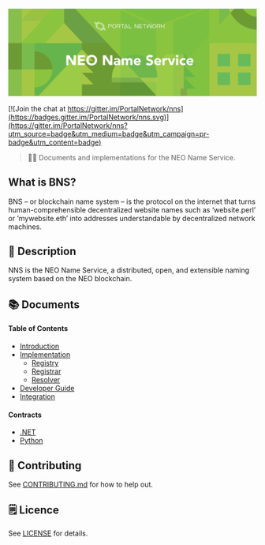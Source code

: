 ![NEO Name Service](./assets/title.jpg)

[![Join the chat at https://gitter.im/PortalNetwork/nns](https://badges.gitter.im/PortalNetwork/nns.svg)](https://gitter.im/PortalNetwork/nns?utm_source=badge&utm_medium=badge&utm_campaign=pr-badge&utm_content=badge)

> 📗🌐 Documents and implementations for the NEO Name Service.

## What is BNS?
BNS – or blockchain name system – is the protocol on the internet that turns human-comprehensible decentralized website names such as ‘website.perl’ or ‘mywebsite.eth’ into addresses understandable by decentralized network machines.

## 📝 Description

NNS is the NEO Name Service, a distributed, open, and extensible naming system based on the NEO blockchain.

## 📚 Documents

#### Table of Contents
-  [Introduction](./docs/INTRODUCTION.md)
-  [Implementation](./docs/IMPLEMENTATION.md)
    - [Registry](./docs/REGISTRY.md)
    - [Registrar](./docs/REGISTRAR.md)
    - [Resolver](./docs/RESOLVER.md)
-  [Developer Guide](./nns/README.md)
-  [Integration](./docs/INTEGRATION.md)

#### Contracts
- [.NET](./nns/dotnet/)
- [Python](./nns/python/)

## 📣 Contributing
See [CONTRIBUTING.md](./CONTRIBUTING.md) for how to help out.

## 🗒 Licence
See [LICENSE](./LICENSE) for details.
